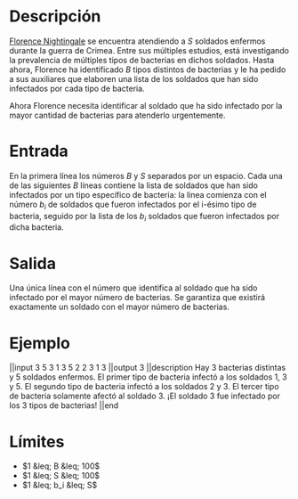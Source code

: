 # Descripción
<a href="https://en.wikipedia.org/wiki/Florence_Nightingale">Florence Nightingale</a> se encuentra atendiendo a $S$ soldados enfermos durante la guerra de Crimea. Entre sus múltiples estudios, está investigando la prevalencia de múltiples tipos de bacterias en dichos soldados. Hasta ahora, Florence ha identificado $B$ tipos distintos de bacterias y le ha pedido a sus auxiliares que elaboren una lista de los soldados que han sido infectados por cada tipo de bacteria.

Ahora Florence necesita identificar al soldado que ha sido infectado por la mayor cantidad de bacterias para atenderlo urgentemente.

# Entrada
En la primera línea los números $B$ y $S$ separados por un espacio. Cada una de las siguientes $B$ líneas contiene la lista de soldados que han sido infectados por un tipo específico de bacteria: la línea comienza con el número $b_i$ de soldados que fueron infectados por el i-ésimo tipo de bacteria, seguido por la lista de los $b_i$ soldados que fueron infectados por dicha bacteria. 

# Salida
Una única línea con el número que identifica al soldado que ha sido infectado por el mayor número de bacterias. Se garantiza que existirá exactamente un soldado con el mayor número de bacterias.

# Ejemplo

||input
3 5
3 1 3 5
2 2 3
1 3
||output
3
||description
Hay 3 bacterias distintas y 5 soldados enfermos. El primer tipo de bacteria infectó a los soldados 1, 3 y 5. El segundo tipo de bacteria infectó a los soldados 2 y 3. El tercer tipo de bacteria solamente afectó al soldado 3.
¡El soldado 3 fue infectado por los 3 tipos de bacterias!
||end

# Límites

* $1 &leq; B &leq; 100$
* $1 &leq; S &leq; 100$
* $1 &leq; b_i &leq; S$
